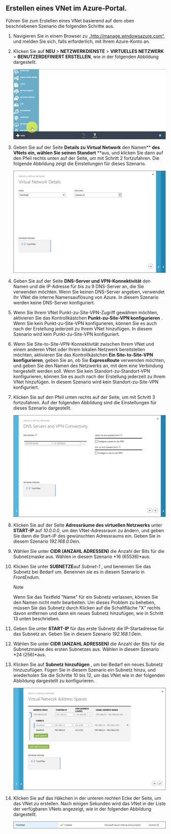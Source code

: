 ## <a name="how-to-create-a-vnet-in-the-azure-portal"></a>Erstellen eines VNet im Azure-Portal.
Führen Sie zum Erstellen eines VNet basierend auf dem oben beschriebenen Szenario die folgenden Schritte aus.

1. Navigieren Sie in einem Browser zu „http://manage.windowsazure.com“, und melden Sie sich, falls erforderlich, mit Ihrem Azure-Konto an.
2. Klicken Sie auf **NEU** > **NETZWERKDIENSTE** > **VIRTUELLES NETZWERK** > **BENUTZERDEFINIERT ERSTELLEN**, wie in der folgenden Abbildung dargestellt.
   
    ![Erstellen eines VNet im Portal](./media/virtual-networks-create-vnet-classic-portal-include/vnet-create-portal-figure1.gif)
3. Geben Sie auf der Seite **Details zu Virtual Network** den Namen** **des VNets ein, wählen Sie seinen Standort** **aus, und klicken Sie dann auf den Pfeil rechts unten auf der Seite, um mit Schritt 2 fortzufahren. Die folgende Abbildung zeigt die Einstellungen für dieses Szenario.
   
    ![Seite "Details zu Virtual Network"](./media/virtual-networks-create-vnet-classic-portal-include/vnet-create-portal-figure2.png)
4. Geben Sie auf der Seite **DNS-Server und VPN-Konnektivität** den Namen und die IP-Adresse für bis zu 9 DNS-Server an, die Sie verwenden möchten. Wenn Sie keinen DNS-Server angeben, verwendet Ihr VNet die interne Namensauflösung von Azure. In diesem Szenario werden keine DNS-Server konfiguriert.
5. Wenn Sie Ihrem VNet Punkt-zu-Site-VPN-Zugriff gewähren möchten, aktivieren Sie das Kontrollkästchen **Punkt-zu-Site-VPN konfigurieren** . Wenn Sie kein Punkt-zu-Site-VPN konfigurieren, können Sie es auch nach der Erstellung jederzeit zu Ihrem VNet hinzufügen. In diesem Szenario wird kein Punkt-zu-Site-VPN konfiguriert.
6. Wenn Sie Site-to-Site-VPN-Konnektivität zwischen Ihrem VNet und einem anderen VNet oder Ihrem lokalen Netzwerk bereitstellen möchten, aktivieren Sie das Kontrollkästchen **Ein Site-to-Site-VPN konfigurieren**, geben Sie an, ob Sie **ExpressRoute** verwenden möchten, und geben Sie den Namen des Netzwerks an, mit dem eine Verbindung hergestellt werden soll. Wenn Sie kein Standort-zu-Standort-VPN konfigurieren, können Sie es auch nach der Erstellung jederzeit zu Ihrem VNet hinzufügen. In diesem Szenario wird kein Standort-zu-Site-VPN konfiguriert.
7. Klicken Sie auf den Pfeil unten rechts auf der Seite, um mit Schritt 3 fortzufahren. Auf der folgenden Abbildung sind die Einstellungen für dieses Szenario dargestellt.
   
    ![Seite "DNS-Server und VPN-Konnektivität"](./media/virtual-networks-create-vnet-classic-portal-include/vnet-create-portal-figure3.png)
8. Klicken Sie auf der Seite **Adressräume des virtuellen Netzwerks** unter **START-IP** auf *10.0.0.0*, um den VNet-Adressraum zu ändern, und geben Sie dann die Start-IP des gewünschten Adressraums ein. Geben Sie in diesem Szenario *192.168.0.0*ein. 
9. Wählen Sie unter **CIDR (ANZAHL ADRESSEN)** die Anzahl der Bits für die Subnetzmaske aus. Wählen in diesem Szenario *16 (65536)*aus.
10. Klicken Sie unter **SUBNETZE**auf *Subnet-1* , und benennen Sie das Subnetz bei Bedarf um. Benennen sie es in diesem Szenario in *FrontEnd*um.
    
    > [!NOTE]
    > Wenn Sie das Textfeld "Name" für ein Subnetz verlassen, können Sie den Namen nicht mehr bearbeiten. Um dieses Problem zu beheben, müssen Sie das Subnetz durch Klicken auf die Schaltfläche "X" rechts davon entfernen und dann ein neues Subnetz hinzufügen, wie in Schritt 13 unten beschrieben.
    > 
    > 
11. Geben Sie unter **START-IP** für das erste Subnetz die IP-Startadresse für das Subnetz an. Geben Sie in diesem Szenario *192.168.1.0*ein.
12. Wählen Sie unter **CIDR (ANZAHL ADRESSEN)** die Anzahl der Bits für die Subnetzmaske des ersten Subnetzes aus. Wählen in diesem Szenario *24 (256)*aus.
13. Klicken Sie auf **Subnetz hinzufügen** , um bei Bedarf ein neues Subnetz hinzuzufügen. Fügen Sie in diesem Szenario ein Subnetz hinzu, und wiederholen Sie die Schritte 10 bis 12, um das VNet wie in der folgenden Abbildung dargestellt zu konfigurieren.
    
    ![Seite "Adressräume von Virtual Network"](./media/virtual-networks-create-vnet-classic-portal-include/vnet-create-portal-figure4.png)
14. Klicken Sie auf das Häkchen in der unteren rechten Ecke der Seite, um das VNet zu erstellen. Nach einigen Sekunden wird das VNet in der Liste der verfügbaren VNets angezeigt, wie in der folgenden Abbildung dargestellt.
    
    ![Neues virtuelles Netzwerk](./media/virtual-networks-create-vnet-classic-portal-include/vnet-create-portal-figure5.png)



<!--HONumber=Nov16_HO3-->


